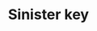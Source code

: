 ---
layout: item
title: Sinister key
item-id: 993
datatable: true
id: 993
name: "Sinister key"
members: true
lowalch: 32
highalch: 48
examine: "You get a sense of dread from this key."
monsters:
  - id: 304
    name: "Salarin the twisted"
    members: true
    combat_level: 70
    wiki_url: "https://oldschool.runescape.wiki/w/Salarin_the_twisted"
    drops:
      - quantity: "1"
        rarity: 0.078125
    image: ""
  - id: 6619
    name: "Chaos Fanatic"
    members: true
    combat_level: 202
    wiki_url: "https://oldschool.runescape.wiki/w/Chaos_Fanatic"
    drops:
      - quantity: "1"
        rarity: 0.03125
    image: "https://oldschool.runescape.wiki/images/d/d8/Chaos_Fanatic.png?8871d"
---